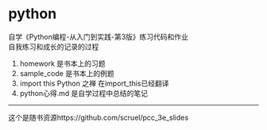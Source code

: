 # python
自学《Python编程-从入门到实践-第3版》练习代码和作业<br>
自我练习和成长的记录的过程<br>
1.  homework   是书本上的习题<br>
2.  sample_code  是书本上的例题<br>
3.  import this  Python 之禅 在import_this已经翻译
4.  python心得.md 是自学过程中总结的笔记

---
这个是随书资源https://github.com/scruel/pcc_3e_slides